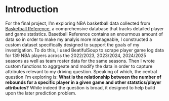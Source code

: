# Introduction
For the final project, I’m exploring NBA basketball data collected from [Basketball Reference](https://www.basketball-reference.com/), a comprehensive database that tracks detailed player and game statistics. Basetball Reference contains an enourmous amount of data so in order to make my analyis more manageable, I constructed a custom dataset specifically designed to support the goals of my investigation. To do this, I used BeatifulSoup to scrape player game log data for 139 NBA players across the 2022/2023, 2023/2024, 2024/2025 seasons as well as team roster data for the same seasons. Then I wrote custom functions to aggrgeate and modify the data in order to capture attributes relevant to my driving question. Speaking of which, the central question I'm exploring is:
**What is the relationship between the number of rebounds for a specific player in a given game and other statstics/player attributes?** While indeed the question is broad, it designed to help build upon the later prediction problem.
